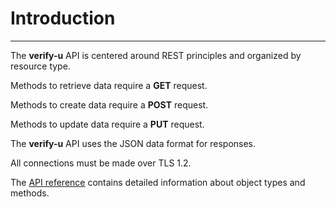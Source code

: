 # Introduction

---

The **verify-u** API is centered around REST principles and organized by resource type.

Methods to retrieve data require a **GET** request.

Methods to create data require a **POST** request.

Methods to update data require a **PUT** request.

The **verify-u** API uses the JSON data format for responses.

All connections must be made over TLS 1.2.

The [API reference](api-reference) contains detailed information about object types and methods.
